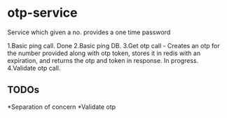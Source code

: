 # otp-service

Service which given a no. provides a one time password

1.Basic ping call. Done
2.Basic ping DB.
3.Get otp call - Creates an otp for the number provided along with otp token, stores it in redis with an expiration, and returns the otp and token in response. In progress.
4.Validate otp call.

## TODOs

*Separation of concern
*Validate otp

